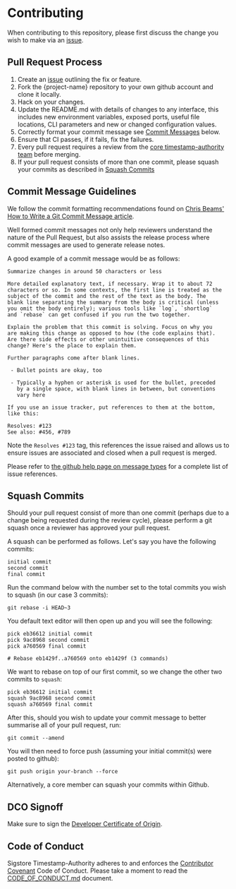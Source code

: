# Contributing

When contributing to this repository, please first discuss the change you wish
to make via an [issue](https://github.com/navzar05/descentralized-timestamp-authority/issues).

## Pull Request Process

1. Create an [issue](https://github.com/navzar05/descentralized-timestamp-authority/issues)
   outlining the fix or feature.
2. Fork the {project-name} repository to your own github account and clone it locally.
3. Hack on your changes.
4. Update the README.md with details of changes to any interface, this includes new environment
   variables, exposed ports, useful file locations, CLI parameters and
   new or changed configuration values.
5. Correctly format your commit message see [Commit Messages](#commit-message-guidelines)
   below.
6. Ensure that CI passes, if it fails, fix the failures.
7. Every pull request requires a review from the [core timestamp-authority team](https://github.com/orgs/github.com/sigstore/teams/tsa-codeowners)
   before merging.
8. If your pull request consists of more than one commit, please squash your
   commits as described in [Squash Commits](#squash-commits)

## Commit Message Guidelines

We follow the commit formatting recommendations found on [Chris Beams' How to Write a Git Commit Message article](https://chris.beams.io/posts/git-commit/).

Well formed commit messages not only help reviewers understand the nature of
the Pull Request, but also assists the release process where commit messages
are used to generate release notes.

A good example of a commit message would be as follows:

```text
Summarize changes in around 50 characters or less

More detailed explanatory text, if necessary. Wrap it to about 72
characters or so. In some contexts, the first line is treated as the
subject of the commit and the rest of the text as the body. The
blank line separating the summary from the body is critical (unless
you omit the body entirely); various tools like `log`, `shortlog`
and `rebase` can get confused if you run the two together.

Explain the problem that this commit is solving. Focus on why you
are making this change as opposed to how (the code explains that).
Are there side effects or other unintuitive consequences of this
change? Here's the place to explain them.

Further paragraphs come after blank lines.

 - Bullet points are okay, too

 - Typically a hyphen or asterisk is used for the bullet, preceded
   by a single space, with blank lines in between, but conventions
   vary here

If you use an issue tracker, put references to them at the bottom,
like this:

Resolves: #123
See also: #456, #789
```

Note the `Resolves #123` tag, this references the issue raised and allows us to
ensure issues are associated and closed when a pull request is merged.

Please refer to [the github help page on message types](https://help.github.com/articles/closing-issues-using-keywords/) for a complete list of issue references.

## Squash Commits

Should your pull request consist of more than one commit (perhaps due to
a change being requested during the review cycle), please perform a git squash
once a reviewer has approved your pull request.

A squash can be performed as follows. Let's say you have the following commits:

```text
initial commit
second commit
final commit
```

Run the command below with the number set to the total commits you wish to
squash (in our case 3 commits):

```shell
git rebase -i HEAD~3
```

You default text editor will then open up and you will see the following:

```shell
pick eb36612 initial commit
pick 9ac8968 second commit
pick a760569 final commit

# Rebase eb1429f..a760569 onto eb1429f (3 commands)
```

We want to rebase on top of our first commit, so we change the other two commits
to `squash`:

```shell
pick eb36612 initial commit
squash 9ac8968 second commit
squash a760569 final commit
```

After this, should you wish to update your commit message to better summarise
all of your pull request, run:

```shell
git commit --amend
```

You will then need to force push (assuming your initial commit(s) were posted
to github):

```shell
git push origin your-branch --force
```

Alternatively, a core member can squash your commits within Github.

## DCO Signoff

Make sure to sign the [Developer Certificate of
Origin](https://git-scm.com/docs/git-commit#Documentation/git-commit.txt---signoff).

## Code of Conduct

Sigstore Timestamp-Authority adheres to and enforces the [Contributor Covenant](http://contributor-covenant.org/version/1/4/) Code of Conduct.
Please take a moment to read the [CODE_OF_CONDUCT.md](/CODE_OF_CONDUCT.md) document.
